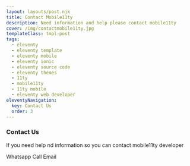 ```yaml
---
layout: layouts/post.njk
title: Contact Mobile11ty
description: Need information and help please contact mobile11ty
cover: /img/contactmobile11ty.jpg
templateClass: tmpl-post
tags:
  - eleventy
  - eleventy template
  - eleventy mobile
  - eleventy ionic
  - eleventy source code
  - eleventy themes
  - 11ty
  - mobile11ty
  - 11ty mobile
  - eleventy web developer
eleventyNavigation:
  key: Contact Us
  order: 3
---
```

### Contact Us


If you need help nd information so  you can contact mobile11ty developer

<ion-button href="https://wa.me/62895339403223" color="success" size="large">Whatsapp</ion-button> <ion-button href="tel:+62895339403223" color="primary" size="large">Call</ion-button> <ion-button color="danger" href="mailto:axcora@gmail.com" size="large">Email</ion-button>
